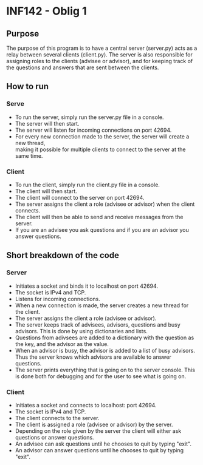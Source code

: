 # INF142 - Oblig 1

## Purpose

The purpose of this program is to have a central server (server.py) 
acts as a relay between several clients (client.py). The server is also responsible
for assigning roles to the clients (advisee or advisor), and for keeping track of
the questions and answers that are sent between the clients.

## How to run
### Serve
* To run the server, simply run the server.py file in a console.   
* The server will then start.
* The server will listen for incoming connections on port 42694.  
* For every new connection made to the server, the server will create a new thread,  
making it possible for multiple clients to connect to the server at the same time.

### Client
* To run the client, simply run the client.py file in a console.  
* The client will then start.
* The client will connect to the server on port 42694.  
* The server assigns the client a role (advisee or advisor) when the client connects.  
* The client will then be able to send and receive messages from the server.  
* If you are an advisee you ask questions and if you are an advisor you answer questions.

## Short breakdown of the code
### Server

* Initiates a socket and binds it to localhost on port 42694.
* The socket is IPv4 and TCP.
* Listens for incoming connections.
* When a new connection is made, the server creates a new thread for the client.
* The server assigns the client a role (advisee or advisor).
* The server keeps track of advisees, advisors, questions and busy advisors. 
This is done by using dictionaries and lists.
* Questions from adivsees are added to a dictionary with the question as the key, and the
advisor as the value.
* When an advisor is busy, the advisor is added to a list of busy advisors.
Thus the server knows which advisors are available to answer questions.
* The server prints everything that is going on to the server console.
This is done both for debugging and for the user to see what is going on.

### Client
* Initiates a socket and connects to localhost: port 42694.
* The socket is IPv4 and TCP.
* The client connects to the server.
* The client is assigned a role (advisee or advisor) by the server.
* Depending on the role given by the server the client will either ask questions or answer questions.
* An advisee can ask questions until he chooses to quit by typing "exit".
* An advisor can answer questions until he chooses to quit by typing "exit".
